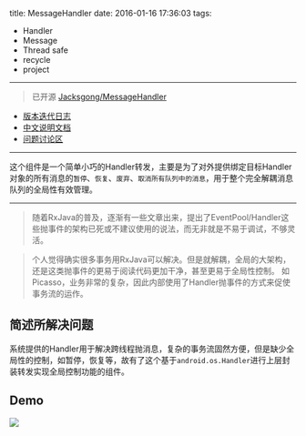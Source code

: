 title: MessageHandler
date: 2016-01-16 17:36:03
tags:
- Handler
- Message
- Thread safe
- recycle
- project

---

> 已开源 [Jacksgong/MessageHandler](https://github.com/Jacksgong/MessageHandler)

- [版本迭代日志](https://github.com/Jacksgong/MessageHandler/blob/master/CHANGELOG.md)
- [中文说明文档](https://github.com/Jacksgong/MessageHandler/blob/master/README-zh.md)
- [问题讨论区](https://github.com/Jacksgong/MessageHandler/issues)

<!-- more -->

---

这个组件是一个简单小巧的Handler转发，主要是为了对外提供绑定目标Handler对象的所有消息的`暂停`、`恢复`、`废弃`、`取消所有队列中的消息`，用于整个完全解耦消息队列的全局性有效管理。

---

> 随着RxJava的普及，逐渐有一些文章出来，提出了EventPool/Handler这些抛事件的架构已死或不建议使用的说法，而无非就是不易于调试，不够灵活。

> 个人觉得确实很多事务用RxJava可以解决。但是就解耦，全局的大架构，还是这类抛事件的更易于阅读代码更加干净，甚至更易于全局性控制。
如Picasso，业务非常的复杂，因此内部使用了Handler抛事件的方式来促使事务流的运作。


## 简述所解决问题

系统提供的Handler用于解决跨线程抛消息，复杂的事务流固然方便，但是缺少全局性的控制，如暂停，恢复等，故有了这个基于`android.os.Handler`进行上层封装转发实现全局控制功能的组件。

## Demo

![][demo_gif]

[license_2_svg]: https://img.shields.io/hexpm/l/plug.svg
[bintray_svg]: https://api.bintray.com/packages/jacksgong/maven/MessageHandler/images/download.svg
[bintray_url]: https://bintray.com/jacksgong/maven/MessageHandler/_latestVersion
[demo_gif]: https://github.com/Jacksgong/MessageHandler/raw/master/art/demo.gif

